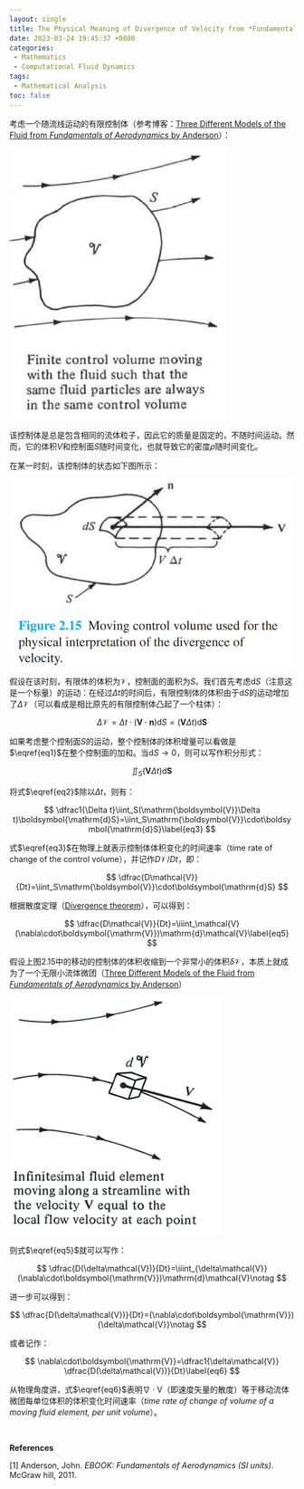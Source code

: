 ```yaml
---
layout: single
title: The Physical Meaning of Divergence of Velocity from *Fundamentals of Aerodynamics* by Anderson
date: 2023-03-24 19:45:37 +0800
categories: 
 - Mathematics
 - Computational Fluid Dynamics
tags:
 - Mathematical Analysis
toc: false
---
```


考虑一个随流线运动的有限控制体（参考博客：[Three Different Models of the Fluid from *Fundamentals of Aerodynamics* by Anderson](http://whatastarrynight.com/mathematics/computational%20fluid%20dynamics/Three-Different-Models-of-the-Fluid-from-Fundamentals-of-Aerodynamics-by-Anderson/)）：

![image-20230322143537903](https://github.com/HelloWorld-1017/blog-images/blob/main/migration/DeLLLaptop/image-20230322143537903.png?raw=true)

该控制体是总是包含相同的流体粒子，因此它的质量是固定的，不随时间运动。然而，它的体积$V$和控制面$S$随时间变化，也就导致它的密度$\rho$随时间变化。

在某一时刻，该控制体的状态如下图所示：

![image-20230322143644076](https://github.com/HelloWorld-1017/blog-images/blob/main/migration/DeLLLaptop/image-20230322143644076.png?raw=true)

假设在该时刻，有限体的体积为$\mathcal{V}$，控制面的面积为$S$。我们首先考虑$\mathrm{d}S$（注意这是一个标量）的运动：在经过$\Delta t$的时间后，有限控制体的体积由于$\mathrm{d}S$的运动增加了$\Delta\mathcal{V}$（可以看成是相比原先的有限控制体凸起了一个柱体）：

$$
\Delta\mathcal{V} = \Delta t\cdot(\mathrm{\boldsymbol{V}}\cdot\mathrm{\boldsymbol{n}})\mathrm{d}S=(\mathrm{\boldsymbol{V}}\Delta t)\boldsymbol{\mathrm{d}S}\label{eq1}
$$

如果考虑整个控制面$S$的运动，整个控制体的体积增量可以看做是$\eqref{eq1}$在整个控制面的加和。当$\mathrm{d}S\rightarrow0$，则可以写作积分形式：

$$
\iint_S(\mathrm{\boldsymbol{V}}\Delta t)\boldsymbol{\mathrm{d}S}\label{eq2}
$$

将式$\eqref{eq2}$除以$\Delta t$，则有：

$$
\dfrac1{\Delta t}\iint_S(\mathrm{\boldsymbol{V}}\Delta t)\boldsymbol{\mathrm{d}S}=\iint_S\mathrm{\boldsymbol{V}}\cdot\boldsymbol{\mathrm{d}S}\label{eq3}
$$

式$\eqref{eq3}$在物理上就表示控制体体积变化的时间速率（time rate of change of the control volume），并记作$D\mathcal{V}/Dt$，即：

$$
\dfrac{D\mathcal{V}}{Dt}=\iint_S\mathrm{\boldsymbol{V}}\cdot\boldsymbol{\mathrm{d}S}
$$

根据散度定理（[Divergence theorem](http://whatastarrynight.com/mathematics/computational%20fluid%20dynamics/A-Review-of-Vector-Calculus-from-Fundamentals-of-Aerodynamics-by-Anderson/#divergence-theorem)），可以得到：

$$
\dfrac{D\mathcal{V}}{Dt}=\iiint_\mathcal{V} (\nabla\cdot\boldsymbol{\mathrm{V}})\mathrm{d}\mathcal{V}\label{eq5}
$$

假设上图2.15中的移动的控制体的体积收缩到一个非常小的体积$\delta \mathcal{V}$，本质上就成为了一个无限小流体微团（[Three Different Models of the Fluid from *Fundamentals of Aerodynamics* by Anderson](http://whatastarrynight.com/mathematics/computational%20fluid%20dynamics/Three-Different-Models-of-the-Fluid-from-Fundamentals-of-Aerodynamics-by-Anderson/)）

![image-20230322160445020](https://github.com/HelloWorld-1017/blog-images/blob/main/migration/DeLLLaptop/image-20230322160445020.png?raw=true)

则式$\eqref{eq5}$就可以写作：

$$
\dfrac{D(\delta\mathcal{V})}{Dt}=\iiint_{\delta\mathcal{V}}(\nabla\cdot\boldsymbol{\mathrm{V}})\mathrm{d}\mathcal{V}\notag
$$

进一步可以得到：

$$
\dfrac{D(\delta\mathcal{V})}{Dt}=(\nabla\cdot\boldsymbol{\mathrm{V}}){\delta\mathcal{V}}\notag
$$

或者记作：

$$
\nabla\cdot\boldsymbol{\mathrm{V}}=\dfrac1{\delta\mathcal{V}}
\dfrac{D(\delta\mathcal{V})}{Dt}\label{eq6}
$$

从物理角度讲，式$\eqref{eq6}$表明$\nabla\cdot\boldsymbol{\mathrm{V}}$（即速度矢量的散度）等于移动流体微团每单位体积的体积变化时间速率（*time rate of change of volume of a moving fluid element, per unit volume*）。

<br>

**References**

[1] Anderson, John. *EBOOK: Fundamentals of Aerodynamics (SI units)*. McGraw hill, 2011.

